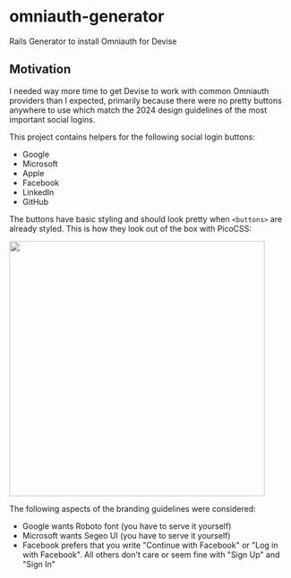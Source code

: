 # omniauth-generator

Rails Generator to install Omniauth for Devise

## Motivation

I needed way more time to get Devise to work with common Omniauth providers than I expected, primarily because there were no pretty buttons anywhere to use which match the 2024 design guidelines of the most important social logins.

This project contains helpers for the following social login buttons:

- Google
- Microsoft
- Apple
- Facebook
- LinkedIn
- GitHub

The buttons have basic styling and should look pretty when `<buttons>` are already styled. This is how they look out of the box with PicoCSS:

<img src="https://github.com/user-attachments/assets/9df431de-74cb-44c6-bc08-31437dffbaef" width="456" />

The following aspects of the branding guidelines were considered:

- Google wants Roboto font (you have to serve it yourself)
- Microsoft wants Segeo UI (you have to serve it yourself)
- Facebook prefers that you write "Continue with Facebook" or "Log in with Facebook". All others don't care or seem fine with "Sign Up" and "Sign In"
